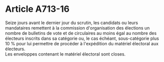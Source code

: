 # Article A713-16

<p>Seize jours avant le dernier jour du scrutin, les candidats ou leurs mandataires remettent à la commission d'organisation des élections un nombre de bulletins de vote et de circulaires au moins égal au nombre des électeurs inscrits dans sa catégorie ou, le cas échéant, sous-catégorie plus 10 % pour lui permettre de procéder à l'expédition du matériel électoral aux électeurs.<br/>Les enveloppes contenant le matériel électoral sont closes.</p>